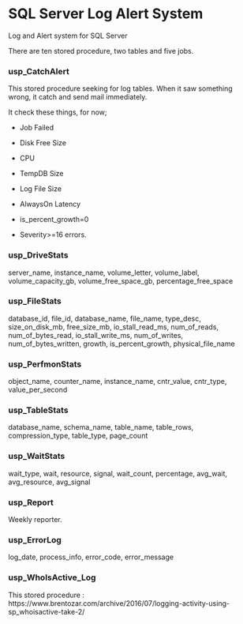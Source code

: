 # SQL Server Log Alert System
Log and Alert system for SQL Server

There are ten stored procedure, two tables and five jobs.

### usp_CatchAlert

<p>This stored procedure seeking for log tables. When it saw something wrong, it catch and send mail immediately.</p>

It check these things, for now;

* Job Failed

* Disk Free Size

* CPU

* TempDB Size

* Log File Size

* AlwaysOn Latency

* is_percent_growth=0

* Severity>=16 errors.


### usp_DriveStats
 
<p>server_name, instance_name, volume_letter, volume_label, volume_capacity_gb, volume_free_space_gb, percentage_free_space</p>

### usp_FileStats
<p>
database_id, file_id, database_name, file_name, type_desc, size_on_disk_mb, free_size_mb, io_stall_read_ms, num_of_reads, num_of_bytes_read, io_stall_write_ms, num_of_writes, num_of_bytes_written, growth, is_percent_growth, physical_file_name
</p>

### usp_PerfmonStats
<p>object_name, counter_name, instance_name, cntr_value, cntr_type, value_per_second</p>

### usp_TableStats
<p>database_name, schema_name, table_name, table_rows, compression_type, table_type, page_count</p>

### usp_WaitStats
<p>wait_type, wait, resource, signal, wait_count, percentage, avg_wait, avg_resource, avg_signal</p>

### usp_Report
<p>Weekly reporter.</p>

### usp_ErrorLog
<p>log_date, process_info, error_code, error_message</p>

### usp_WhoIsActive_Log
<p>This stored procedure : https://www.brentozar.com/archive/2016/07/logging-activity-using-sp_whoisactive-take-2/</p>
